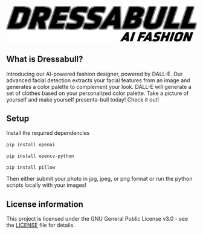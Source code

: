 ![Logo](/assets/logo.png)

## What is Dressabull?

Introducing our AI-powered fashion designer, powered by DALL-E. Our advanced facial detection extracts your facial features from an image and generates a color palette to complement your look. DALL-E will generate a set of clothes based on your personalized color palette. Take a picture of yourself and make yourself presenta-bull today! Check it out!

## Setup

Install the required dependencies

```
pip install openai
```
```
pip install opencv-python
```
```
pip install pillow
```

Then either submit your photo in jpg, jpeg, or png format or run the python scripts locally with your images!

## License information

This project is licensed under the GNU General Public License v3.0 - see the [LICENSE](LICENSE) file for details.
